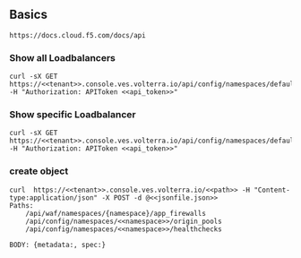 ## Basics
    https://docs.cloud.f5.com/docs/api

### Show all Loadbalancers
    curl -sX GET https://<<tenant>>.console.ves.volterra.io/api/config/namespaces/default/http_loadbalancers -H "Authorization: APIToken <<api_token>>"

### Show specific Loadbalancer
    curl -sX GET https://<<tenant>>.console.ves.volterra.io/api/config/namespaces/default/http_loadbalancers/<<lb_name>> -H "Authorization: APIToken <<api_token>>"

### create object
    curl  https://<<tenant>>.console.ves.volterra.io/<<path>> -H "Content-type:application/json" -X POST -d @<<jsonfile.json>>
    Paths:
        /api/waf/namespaces/{namespace}/app_firewalls
        /api/config/namespaces/<<namespace>>/origin_pools
        /api/config/namespaces/<<namespace>>/healthchecks

    BODY: {metadata:, spec:}

